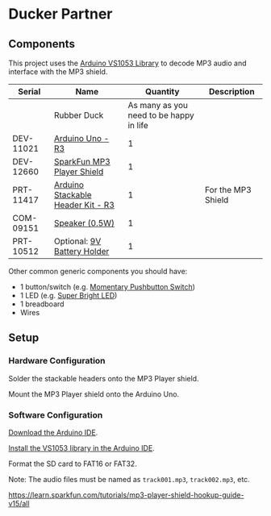 # Ducker Partner

## Components

This project uses the [Arduino VS1053 Library](https://github.com/mpflaga/Arduino_Library-vs1053_for_SdFat) to decode MP3 audio and interface with the MP3 shield.

Serial | Name | Quantity | Description
--- | --- | --- | ---
| | Rubber Duck | As many as you need to be happy in life
DEV-11021 | [Arduino Uno - R3](https://www.sparkfun.com/search/results?term=arduino+uno) | 1
DEV-12660 | [SparkFun MP3 Player Shield](https://www.sparkfun.com/products/12660) | 1
PRT-11417 | [Arduino Stackable Header Kit - R3](https://www.sparkfun.com/products/11417) | 1 | For the MP3 Shield
COM-09151 | [Speaker (0.5W)](https://www.sparkfun.com/products/9151) | 1
PRT-10512 | Optional: [9V Battery Holder](https://www.sparkfun.com/products/10512) | 1

Other common generic components you should have:
* 1 button/switch (e.g. [Momentary Pushbutton Switch](https://www.sparkfun.com/products/9190))
* 1 LED (e.g. [Super Bright LED](https://www.sparkfun.com/products/11118))
* 1 breadboard
* Wires

## Setup

### Hardware Configuration

Solder the stackable headers onto the MP3 Player shield.

Mount the MP3 Player shield onto the Arduino Uno.


### Software Configuration

[Download the Arduino IDE](https://www.arduino.cc/en/software).

[Install the VS1053 library in the Arduino IDE](https://mpflaga.github.io/Arduino_Library-vs1053_for_SdFat/).

Format the SD card to FAT16 or FAT32.

Note: The audio files must be named as `track001.mp3`, `track002.mp3`, etc.




https://learn.sparkfun.com/tutorials/mp3-player-shield-hookup-guide-v15/all
